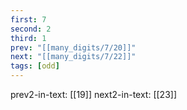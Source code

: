 ```yaml
---
first: 7
second: 2
third: 1
prev: "[[many_digits/7/20]]"
next: "[[many_digits/7/22]]"
tags: [odd]
---
```

prev2-in-text: [[19]]
next2-in-text: [[23]]
